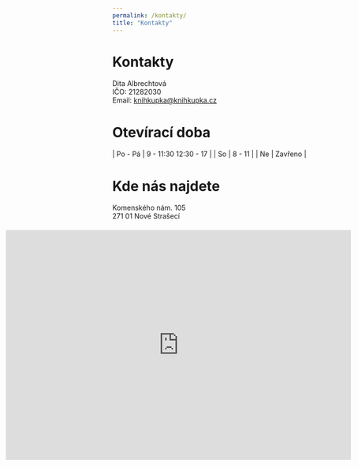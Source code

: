 ```yaml
---
permalink: /kontakty/
title: "Kontakty"
---
```


# Kontakty

Dita Albrechtová  
IČO: 21282030  
Email: [knihkupka@knihkupka.cz](mailto:knihkupka@knihkupka.cz)

# Otevírací doba

| Po - Pá | 9 - 11:30 12:30 - 17 | 
| So | 8 - 11 | 
| Ne | Zavřeno |

# Kde nás najdete

<div>
    <div style="float:left; width=30%">
    Komenského nám. 105<br/>
    271 01 Nové Strašecí
    </div>
    <div style="float:right; width=70%; padding: 20px;">
    <iframe style="border:none" src="https://frame.mapy.cz/s/fosavuluzu" width="700" height="466" frameborder="0"></iframe>
    </div>
    <div style="clear:both"></div>
</div>


